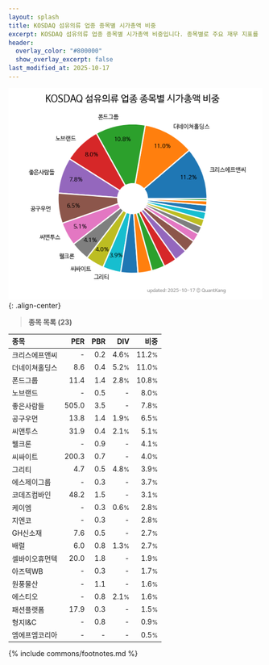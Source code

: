 ```yaml
---
layout: splash
title: KOSDAQ 섬유의류 업종 종목별 시가총액 비중
excerpt: KOSDAQ 섬유의류 업종 종목별 시가총액 비중입니다. 종목별로 주요 재무 지표를 함께 표시합니다.
header:
  overlay_color: "#800000"
  show_overlay_excerpt: false
last_modified_at: 2025-10-17
---
```



![KOSDAQ 섬유의류 업종 종목별 시가총액 비중](/stats/sector/images/kosdaq_업종_섬유의류_종목.png){: .align-center}


> **종목 목록 (23)**<a id="list"></a>

| **종목** | **PER** | **PBR** | **DIV** | **비중** |
| :------- | ------: | ------: | ------: | -------: |
| 크리스에프앤씨 | - | 0.2 | 4.6<small>%</small> | 11.2<small>%</small> |
| 더네이쳐홀딩스 | 8.6 | 0.4 | 5.2<small>%</small> | 11.0<small>%</small> |
| 폰드그룹 | 11.4 | 1.4 | 2.8<small>%</small> | 10.8<small>%</small> |
| 노브랜드 | - | 0.5 | - | 8.0<small>%</small> |
| 좋은사람들 | 505.0 | 3.5 | - | 7.8<small>%</small> |
| 공구우먼 | 13.8 | 1.4 | 1.9<small>%</small> | 6.5<small>%</small> |
| 씨앤투스 | 31.9 | 0.4 | 2.1<small>%</small> | 5.1<small>%</small> |
| 웰크론 | - | 0.9 | - | 4.1<small>%</small> |
| 씨싸이트 | 200.3 | 0.7 | - | 4.0<small>%</small> |
| 그리티 | 4.7 | 0.5 | 4.8<small>%</small> | 3.9<small>%</small> |
| 에스제이그룹 | - | 0.3 | - | 3.7<small>%</small> |
| 코데즈컴바인 | 48.2 | 1.5 | - | 3.1<small>%</small> |
| 케이엠 | - | 0.3 | 0.6<small>%</small> | 2.8<small>%</small> |
| 지엔코 | - | 0.3 | - | 2.8<small>%</small> |
| GH신소재 | 7.6 | 0.5 | - | 2.7<small>%</small> |
| 배럴 | 6.0 | 0.8 | 1.3<small>%</small> | 2.7<small>%</small> |
| 셀바이오휴먼텍 | 20.0 | 1.8 | - | 1.9<small>%</small> |
| 아즈텍WB | - | 0.3 | - | 1.7<small>%</small> |
| 원풍물산 | - | 1.1 | - | 1.6<small>%</small> |
| 에스티오 | - | 0.8 | 2.1<small>%</small> | 1.6<small>%</small> |
| 패션플랫폼 | 17.9 | 0.3 | - | 1.5<small>%</small> |
| 형지I&C | - | 0.8 | - | 0.9<small>%</small> |
| 엠에프엠코리아 | - | - | - | 0.5<small>%</small> |

{% include commons/footnotes.md %}